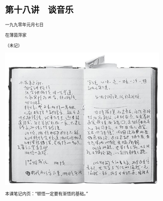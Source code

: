    

# 第十八讲　谈音乐

一九九零年元月七日

在薄茵萍家

（未记）

   

![](/木心全集（典藏套装十六册）/images/00154.jpeg)

本课笔记内页：“顿悟一定要有渐悟的基础。”